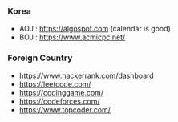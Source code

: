 ### Korea
* AOJ : https://algospot.com (calendar is good)
* BOJ : https://www.acmicpc.net/ 

### Foreign Country
* https://www.hackerrank.com/dashboard
* https://leetcode.com/
* https://codinggame.com/
* https://codeforces.com/
* https://www.topcoder.com/
